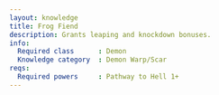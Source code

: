 ```yaml
---
layout: knowledge
title: Frog Fiend
description: Grants leaping and knockdown bonuses.
info:
  Required class      : Demon
  Knowledge category  : Demon Warp/Scar
reqs:
  Required powers     : Pathway to Hell 1+
---
```


